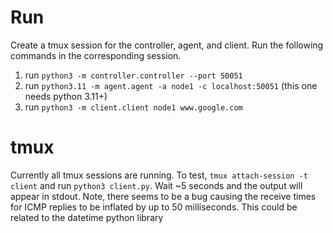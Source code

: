 # Run
Create a tmux session for the controller, agent, and client. Run the following commands in the corresponding session.
1. run `python3 -m controller.controller --port 50051`
2. run `python3.11 -m agent.agent -a node1 -c localhost:50051` (this one needs python 3.11+)
2. run `python3 -m client.client node1 www.google.com`

# tmux
Currently all tmux sessions are running. To test, `tmux attach-session -t client` and run `python3 client.py`. Wait ~5 seconds and the output will appear in stdout. Note, there seems to be a bug causing the receive times for ICMP replies to be inflated by up to 50 milliseconds. This could be related to the datetime python library
